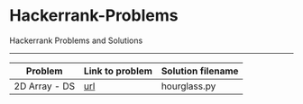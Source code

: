 # Hackerrank-Problems
Hackerrank Problems and Solutions

---------------------------------------------------------------------------------------------------------------
| Problem         |  Link to problem                                              |  Solution filename               |
|-----------------|---------------------------------------------------------------|----------------------------- |
|2D Array - DS   | [url](https://www.hackerrank.com/challenges/2d-array/problem) | hourglass.py                 |

